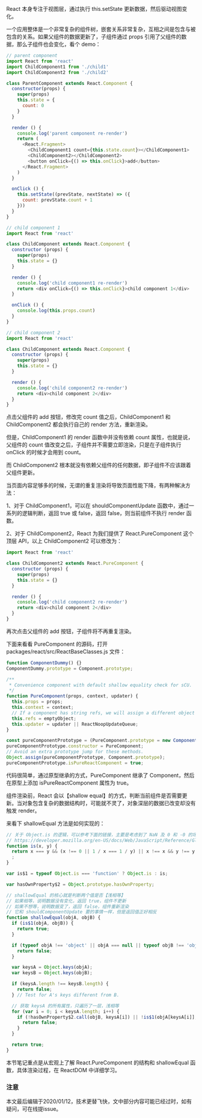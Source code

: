 React 本身专注于视图层，通过执行 this.setState 更新数据，然后驱动视图变化。

一个应用整体是一个非常复杂的组件树，嵌套关系非常复杂，互相之间是包含与被包含的关系。如果父组件的数据更新了，子组件通过 props 引用了父组件的数据，那么子组件也会变化，看个 demo：

``` javascript
// parent component
import React from 'react'
import ChildComponent1 from './child1'
import ChildComponent2 from './child2'

class ParentComponent extends React.Component {
  constructor(props) {
    super(props)
    this.state = {
      count: 0
    }
  }

  render () {
    console.log('parent component re-render')
    return (
      <React.Fragment>
        <ChildComponent1 count={this.state.count}></ChildComponent1>
        <ChildComponent2></ChildComponent2>
        <button onClick={() => this.onClick}>add</button>
      </React.Fragment>
    )
  }

  onClick () {
    this.setState((prevState, nextState) => ({
      count: prevState.count + 1
    }))
  }
}
```

``` javascript
// child component 1
import React from 'react'

class ChildComponent extends React.Component {
  constructor (props) {
    super(props)
    this.state = {}
  }

  render () {
    console.log('child component1 re-render')
    return <div onClick={() => this.onClick}>child component 1</div>
  }

  onClick () {
    console.log(this.props.count)
  }
}
```

``` javascript
// child component 2
import React from 'react'

class ChildComponent extends React.Component {
  constructor (props) {
    super(props)
    this.state = {}
  }

  render () {
    console.log('child component2 re-render')
    return <div>child component 2</div>
  }
}
```

点击父组件的 add 按钮，修改完 count 值之后，ChildComponent1 和 ChildComponent2 都会执行自己的 render 方法，重新渲染。

但是，ChildComponent1 的 render 函数中并没有依赖 count 属性，也就是说，父组件的 count 值改变之后，子组件并不需要立即渲染，只是在子组件执行 onClick 的时候才会用到 count。

而 ChildComponent2 根本就没有依赖父组件的任何数据，即子组件不应该跟着父组件更新。

当页面内容足够多的时候，无谓的重复渲染将导致页面性能下降，有两种解决方法：

1、对于 ChildComponent1，可以在 shouldComponentUpdate 函数中，通过一系列的逻辑判断，返回 true 或 false，返回 false，则当前组件不执行 render 函数。

2、对于 ChildComponent2，React 为我们提供了 React.PureComponent 这个顶层 API，以上 ChildComponent2 可以修改为：

``` javascript
import React from 'react'

class ChildComponent2 extends React.PureComponent {
  constructor (props) {
    super(props)
    this.state = {}
  }

  render () {
    console.log('child component2 re-render')
    return <div>child component 2</div>
  }
}
```

再次点击父组件的 add 按钮，子组件将不再重复渲染。

下面来看看 PureComponent 的源码，打开 packages/react/src/ReactBaseClasses.js 文件：

``` javascript
function ComponentDummy() {}
ComponentDummy.prototype = Component.prototype;

/**
 * Convenience component with default shallow equality check for sCU.
 */
function PureComponent(props, context, updater) {
  this.props = props;
  this.context = context;
  // If a component has string refs, we will assign a different object later.
  this.refs = emptyObject;
  this.updater = updater || ReactNoopUpdateQueue;
}

const pureComponentPrototype = (PureComponent.prototype = new ComponentDummy());
pureComponentPrototype.constructor = PureComponent;
// Avoid an extra prototype jump for these methods.
Object.assign(pureComponentPrototype, Component.prototype);
pureComponentPrototype.isPureReactComponent = true;
```

代码很简单，通过原型继承的方式，PureComponent 继承了 Component，然后在原型上添加 isPureReactComponent 属性为 true。

组件渲染前，React 会以【shallow equal】的方式，判断当前组件是否需要更新。当对象包含复杂的数据结构时，可能就不灵了，对象深层的数据已改变却没有触发 render。

来看下 shallowEqual 方法是如何实现的：

``` javascript
// 关于 Object.is 的逻辑，可以参考下面的链接，主要是考虑到了 NaN 及 0 和 -0 的场景
// https://developer.mozilla.org/en-US/docs/Web/JavaScript/Reference/Global_Objects/Object/is
function is(x, y) {
  return x === y && (x !== 0 || 1 / x === 1 / y) || x !== x && y !== y // eslint-disable-line no-self-compare
  ;
}

var is$1 = typeof Object.is === 'function' ? Object.is : is;

var hasOwnProperty$2 = Object.prototype.hasOwnProperty;

// shallowEqual 的核心就是判断两个值是否【浅相等】
// 如果相等，说明数据没有变化，返回 true，组件不更新
// 如果不想等，说明数据变了，返回 false，组件重新渲染
// 它和 shouldComponentUpdate 要的事情一样，但是返回值正好相反
function shallowEqual(objA, objB) {
  if (is$1(objA, objB)) {
    return true;
  }

  if (typeof objA !== 'object' || objA === null || typeof objB !== 'object' || objB === null) {
    return false;
  }

  var keysA = Object.keys(objA);
  var keysB = Object.keys(objB);

  if (keysA.length !== keysB.length) {
    return false;
  } // Test for A's keys different from B.

  // 获取 keysA 的所有属性，只遍历了一层，浅相等
  for (var i = 0; i < keysA.length; i++) {
    if (!hasOwnProperty$2.call(objB, keysA[i]) || !is$1(objA[keysA[i]], objB[keysA[i]])) {
      return false;
    }
  }

  return true;
}
```

本节笔记重点是从宏观上了解 React.PureComponent 的结构和 shallowEqual 函数，具体渲染过程，在 ReactDOM 中详细学习。

### 注意

本文最后编辑于2020/01/12，技术更替飞快，文中部分内容可能已经过时，如有疑问，可在线提issue。